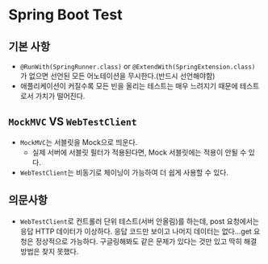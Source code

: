 # Spring Boot Test

## 기본 사항
- `@RunWith(SpringRunner.class)` or `@ExtendWith(SpringExtension.class)` 가 없으면 선언된 모든 어노테이션을 무시한다.(반드시 선언해야함)
- 애플리케이션이 커질수록 모든 빈을 올리는 테스트는 매우 느려지기 때문에 테스트로서 가치가 떨어진다.

## `MockMVC` VS `WebTestClient`
- `MockMVC`는 서블릿을 Mock으로 띄운다.
    - 실제 서버에 서블릿 필터가 적용된다면, Mock 서블릿에는 적용이 안될 수 있다.
- `WebTestClient`는 비동기로 체이닝이 가능하여 더 쉽게 사용할 수 있다.

## 의문사항
- `WebTestClient`로 컨트롤러 단위 테스트(서버 안올림)를 하는데, post 요청에서는 응답 HTTP 데이터가 이상하다. 응답 코드만 보이고 나머지 데이터는 없다...get 요청은 정상적으로 가능하다. 구글링해봐도 같은 문제가 있다는 것만 있고 딱히 해결방법은 찾지 못했다.